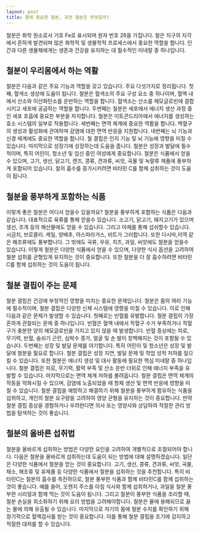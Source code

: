 ```yaml
---
layout: post
title: 몸에 중요한 철분, 과연 철분은 무엇일까?
---
```


철분은 화학 원소로서 기호 Fe로 표시되며 원자 번호 26을 가집니다. 철은 지구의 지각에서 흔하게 발견되며 많은 화학적 및 생물학적 프로세스에서 중요한 역할을 합니다. 인간과 다른 생물체에게는 생존과 건강을 유지하는 데 필수적인 미네랄 중 하나입니다.


<h2>철분이 우리몸에서 하는 역활</h2>
철분은 다음과 같은 주요 기능과 역할을 갖고 있습니다. 주요 다섯가지로 정리됩니다. 첫째, 혈색소 생성에 도움이 됩니다. 철분은 혈색소의 주요 구성 요소 중 하나이며, 혈액 내에서 산소와 이산화탄소를 운반하는 역할을 합니다. 혈색소는 산소를 헤모글로빈에 결합시키고 세포에 공급하는 역할을 합니다. 두번째는 철분은 세포에서 에너지 생산 과정 중인 세포 호흡에 중요한 부분을 차지합니다. 철분은 미토콘드리아에서 에너지를 생성하는 효소 시스템의 일부로 작용합니다. 세번째는 면역 체계에 중요한 역활을 합니다. 백혈구의 생성과 활성화에 관여하며 감염에 대한 면역 반응을 지원합니다. 네번째는 뇌 기능과 신경 체계에도 중요한 역할을 합니다. 철 결핍은 인지 기능 및 뇌 기능에 영향을 미칠 수 있습니다. 마지막으로 성장기에 성장하는데 도움을 줍니다. 철분은 성장과 발달에 필수적이며, 특히 어린이, 청소년 및 임신 중인 여성에게 중요합니다. 철분은 식품에서 얻을 수 있으며, 고기, 생선, 닭고기, 렌즈, 콩류, 견과류, 씨앗, 곡물 및 녹말류 제품에 풍부하게 포함되어 있습니다. 철의 흡수를 증가시키려면 비타민 C를 함께 섭취하는 것이 도움이 됩니다. 


<h2>철분을 풍부하게 포함하는 식품</h2>
이렇게 좋은 철분은 어디서 얻을수 있을까요? 철분을 풍부하게 포함하는 식품은 다음과 같습니다. 대표적으로 육류를 통해 얻을수 있습니다. 소고기, 닭고기, 돼지고기가 있으며 생선, 조개 등의 해산물에도 얻을 수 있습니다. 그리고 야채를 통해 섭쉬할수 있습니다. 시금치, 브로콜리. 케일, 양배추, 아스파라거스, 비트가 그러합니다. 또한 다시마,미역 같은 해조류에도 풍부합니다. 그 밖에도 곡류, 우유, 치즈, 과일, 씨앗에도 철분을 얻을수 있습니다. 이렇게 철분은 다양한 식품에서 얻을 수 있으며, 다양한 식사 옵션을 고려하여 철분 섭취를 균형있게 유지하는 것이 중요합니다. 또한 철분을 더 잘 흡수하려면 비타민C를 함께 섭취하는 것이 도움이 됩니다.


<h2>철분 결핍이 주는 문제</h2>
철분 결핍은 건강에 부정적인 영향을 미치는 중요한 문제입니다. 철분은 몸의 여러 기능에 필수적이며, 철분 결핍은 다양한 신체 시스템에 영향을 미칠 수 있습니다. 이로 인해 다음과 같은 문제가 발생할 수 있습니다. 첫째로는 빈혈를 유발합니다. 철분 결핍이 가장 흔하게 관찰되는 문제 중 하나입니다. 빈혈은 혈액 내에서 적혈구 수가 부족하거나 적혈구가 충분한 양의 헤모글로빈을 가지고 있지 않을 때 발생합니다. 빈혈 증상에는 피로, 무기력, 빈혈, 숨쉬기 곤란, 심박수 증가, 얼굴 및 손 발이 창백해지는 것이 포함될 수 있습니다. 두번째는 성장 및 발달 문제를 야기합니다. 특히 어린이 및 청소년은 성장 및 발달에 철분을 필요로 합니다. 철분 결핍은 성장 지연, 발달 문제 및 학업 성적 저하를 일으킬 수 있습니다. 또한 철분은 에너지 생성 및 대사 활동에 필요한 핵심 미네랄 중 하나입니다. 철분 결핍은 피로, 무기력, 활력 부족 및 산소 운반 더위로 인해 에너지 부족을 유발할 수 있습니다. 마지막으로는 면역 체계 저하를 불려옵니다. 철분 결핍은 면역 체계의 작동을 약화시킬 수 있으며, 감염에 노출되었을 때 항체 생산 및 면역 반응에 영향을 미칠 수 있습니다. 철분 결핍을 예방하고 해결하기 위해 철분을 풍부하게 함유하는 식품을 섭취하고, 개인의 철분 요구량을 고려하여 영양 균형을 유지하는 것이 중요합니다. 만약 철분 결핍 증상을 경험하거나 우려한다면 의사 또는 영양사와 상담하여 적절한 관리 방법을 탐색하는 것이 좋습니다.


<h2>철분의 올바른 섭취법</h2>
철분을 올바르게 섭취하는 방법은 다양한 요인을 고려하여 개별적으로 조절되어야 합니다. 다음은 철분을 올바르게 섭취하는데 도움이 되는 방법에 대해 설명하겠습니다. 일단은  다양한 식품에서 철분을 얻는 것이 중요합니다. 고기, 생선, 콩류, 견과류, 씨앗, 곡물, 채소, 해조류 및 유제품 등 다양한 식품에서 철분을 섭취하는 것을 추천합니다. 특히 비타민C는 철분의 흡수를 촉진하므로, 철분 풍부한 식품과 함께 비타민C를 함께 섭취하는 것이 좋습니다. 예를 들어, 오렌지 주스를 아침 식사와 함께 섭취하거나, 과일을 철분 풍부한 시리얼과 함께 먹는 것이 도움이 됩니다. 그리고 철분이 풍부한 식품을 조리할 때, 철분 손실을 최소화하기 위해 요리 방법을 고려해야합니다. 철분은 물에 용해되므로 끓는 물에 의해 유출될 수 있습니다. 마지막으로 자기의 몸에 철분 수치를 확인하기 위해 정기적으로 혈액검사를 받는 것이 중요합니다. 이를 통해 철분 결핍을 조기에 감지하고 적절한 대처를 할 수 있습니다.
